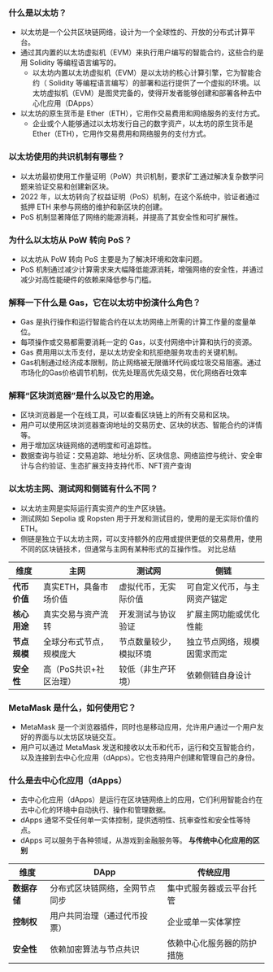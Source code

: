 ### 什么是以太坊？

- 以太坊是一个公共区块链网络，设计为一个全球性的、开放的分布式计算平台。
- 通过其内置的以太坊虚拟机（EVM）来执行用户编写的智能合约，这些合约是用 Solidity 等编程语言编写的。
    * 以太坊内置以太坊虚拟机（EVM）是以太坊的核心计算引擎，它为智能合约（ Solidity 等编程语言编写）的部署和运行提供了一个虚拟的环境。以太坊虚拟机（EVM）是图灵完备的，使得开发者能够创建和部署各种去中心化应用（DApps）
- 以太坊的原生货币是 Ether（ETH），它用作交易费用和网络服务的支付方式。
    * 企业或个人能够通过以太坊发行自己的数字资产，以太坊的原生货币是 Ether（ETH），它用作交易费用和网络服务的支付方式。

### 以太坊使用的共识机制有哪些？

- 以太坊最初使用工作量证明（PoW）共识机制，要求矿工通过解决复杂数学问题来验证交易和创建新区块。
- 2022 年，以太坊转向了权益证明（PoS）机制，在这个系统中，验证者通过抵押 ETH 来参与网络的维护和新区块的创建。
- PoS 机制显著降低了网络的能源消耗，并提高了其安全性和可扩展性。

### 为什么以太坊从 PoW 转向 PoS？

- 以太坊从 PoW 转向 PoS 主要是为了解决环境和效率问题。
- PoS 机制通过减少计算需求来大幅降低能源消耗，增强网络的安全性，并通过减少对高性能硬件的依赖来降低参与门槛。

### 解释一下什么是 Gas，它在以太坊中扮演什么角色？

- Gas 是执行操作和运行智能合约在以太坊网络上所需的计算工作量的度量单位。
- 每项操作或交易都需要消耗一定的 Gas，以支付网络中计算和执行的资源。
- Gas 费用用以太币支付，是以太坊安全和抗拒绝服务攻击的关键机制。
- Gas机制通过经济成本限制，防止网络被无限循环代码或垃圾交易阻塞‌。通过市场化的Gas价格调节机制，优先处理高优先级交易，优化网络吞吐效率‌

### 解释“区块浏览器”是什么以及它的用途。

- 区块浏览器是一个在线工具，可以查看区块链上的所有交易和区块。
- 用户可以使用区块浏览器查询地址的交易历史、区块的状态、智能合约的详情等。
- 用于增加区块链网络的透明度和可追踪性。
- 数据查询与验证：交易追踪‌、地址分析、‌区块信息、‌网络监控与统计、安全审计与合约验证、生态扩展支持支持代币、NFT资产查询

### 以太坊主网、测试网和侧链有什么不同？

- 以太坊主网是实际运行真实资产的生产区块链。
- 测试网如 Sepolia 或 Ropsten 用于开发和测试目的，使用的是无实际价值的 ETH。
- 侧链是独立于以太坊主网，可以支持额外的应用或提供更低的交易费用，使用不同的区块链技术，但通常与主网有某种形式的互操作性。
对比总结

| ‌**维度**‌     | ‌**主网**‌                 | ‌**测试网**‌             | ‌**侧链**‌                     |
| ------------ | ------------------------ | ---------------------- | ---------------------------- |
| ‌**代币价值**‌ | 真实ETH，具备市场价值‌    | 虚拟代币，无实际价值‌   | 可自定义代币，与主网资产锚定‌ |
| ‌**核心用途**‌ | 真实交易与资产流转‌       | 开发测试与协议验证‌     | 扩展主网功能或优化性能‌       |
| ‌**节点规模**‌ | 全球分布式节点，规模庞大‌ | 节点数量较少，模拟环境‌ | 独立节点网络，规模因需求而定‌ |
| ‌**安全性**‌   | 高（PoS共识+社区治理）‌   | 较低（非生产环境）‌     | 依赖侧链自身设计‌             |

### MetaMask 是什么，如何使用它？

- MetaMask 是一个浏览器插件，同时也是移动应用，允许用户通过一个用户友好的界面与以太坊区块链交互。
- 用户可以通过 MetaMask 发送和接收以太币和代币，运行和交互智能合约，以及连接到去中心化应用（dApps）。它也支持用户创建和管理自己的身份。

### 什么是去中心化应用（dApps）

- 去中心化应用（dApps）是运行在区块链网络上的应用，它们利用智能合约在去中心化的环境中自动执行、操作和管理数据。
- dApps 通常不受任何单一实体控制，提供透明性、抗审查性和安全性等特点。
- dApps 可以服务于各种领域，从游戏到金融服务等。
**与传统中心化应用的区别**‌

| ‌**维度**‌     | ‌**DApp**‌                       | ‌**传统应用**‌               |
| ------------ | ------------------------------ | -------------------------- |
| ‌**数据存储**‌ | 分布式区块链网络，全网节点同步‌ | 集中式服务器或云平台托管   |
| ‌**控制权**‌   | 用户共同治理（通过代币投票）‌   | 企业或单一实体掌控         |
| ‌**安全性**‌   | 依赖加密算法与节点共识‌         | 依赖中心化服务器的防护措施 |